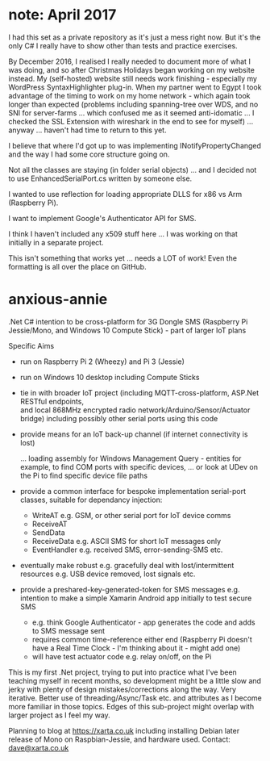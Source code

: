 # note: April 2017
I had this set as a private repository as it's just a mess right now. But it's the only C# I really have to show other than tests and practice exercises.

By December 2016, I realised I really needed to document more of what I was doing, and so after Christmas Holidays began working on my website instead. My (self-hosted) website still needs work finishing - especially my WordPress SyntaxHighlighter plug-in. When my partner went to Egypt I took advantage of the timing to work on my home network - which again took longer than expected (problems including spanning-tree over WDS, and no SNI for server-farms ... which confused me as it seemed anti-idomatic ... I checked the SSL Extension with wireshark in the end to see for myself) ... anyway ... haven't had time to return to this yet.

I believe that where I'd got up to was implementing INotifyPropertyChanged and the way I had some core structure going on.

Not all the classes are staying (in folder serial objects) ... and I decided not to use EnhancedSerialPort.cs written by someone else.

I wanted to use reflection for loading appropriate DLLS for x86 vs Arm (Raspberry Pi).

I want to implement Google's Authenticator API for SMS.

I think I haven't included any x509 stuff here ... I was working on that initially in a separate project.

This isn't something that works yet ... needs a LOT of work! Even the formatting is all over the place on GitHub.



# anxious-annie
.Net C# intention to be cross-platform for 3G Dongle SMS (Raspberry Pi Jessie/Mono, and Windows 10 Compute Stick) - part of larger IoT plans

Specific Aims
- run on Raspberry Pi 2 (Wheezy) and Pi 3 (Jessie)
- run on Windows 10 desktop including Compute Sticks
- tie in with broader IoT project (including MQTT-cross-platform, ASP.Net RESTful endpoints,  
  and local 868MHz encrypted radio network/Arduino/Sensor/Actuator bridge) including possibly 
  other serial ports using this code
- provide means for an IoT back-up channel (if internet connectivity is lost)

  ... loading assembly for Windows Management Query - entities for example, to find COM ports with specific devices,
  ... or look at UDev on the Pi to find specific device file paths
  
- provide a common interface for bespoke implementation serial-port classes, suitable for dependancy injection:
  * WriteAT           e.g. GSM, or other serial port for IoT device comms
  * ReceiveAT
  * SendData
  * ReceiveData       e.g. ASCII SMS for short IoT messages only
  * EventHandler      e.g. received SMS, error-sending-SMS etc.
  
- eventually make robust e.g. gracefully deal with lost/intermittent resources e.g. USB device removed, lost signals etc.

- provide a preshared-key-generated-token for SMS messages e.g. intention to make a simple Xamarin Android app initially to test secure SMS
  * e.g. think Google Authenticator - app generates the code and adds to SMS message sent
  * requires common time-reference either end (Raspberry Pi doesn't have a Real Time Clock - I'm thinking about it - might add one)
  * will have test actuator code e.g. relay on/off, on the Pi 


This is my first .Net project, trying to put into practice what I've been teaching myself in recent months, so development might be a little slow and jerky with plenty of design mistakes/corrections along the way. Very iterative. Better use of threading/Async/Task etc. and attributes as I become more familiar in those topics.  Edges of this sub-project might overlap with larger project as I feel my way.

Planning to blog at https://xarta.co.uk  including installing Debian later release of Mono on Raspbian-Jessie, and hardware used.
Contact:            dave@xarta.co.uk
